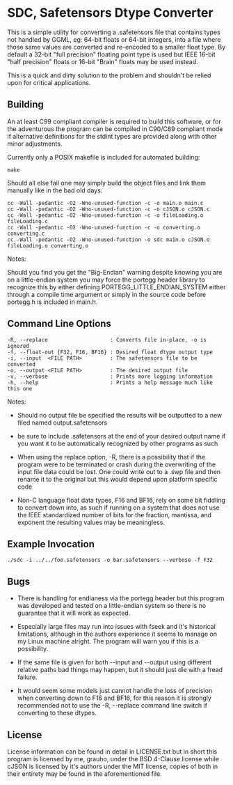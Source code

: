 # SDC, Safetensors Dtype Converter

This is a simple utility for converting a .safetensors file that contains
types not handled by GGML, eg: 64-bit floats or 64-bit integers, into a file
where those same values are converted and re-encoded to a smaller float type.
By default a 32-bit "full precision" floating point type is used but IEEE 
16-bit "half precision" floats or 16-bit "Brain" floats may be used instead.

This is a quick and dirty solution to the problem and shouldn't be relied upon
for critical applications.

## Building

An at least C99 compliant compiler is required to build this software, or for 
the adventurous the program can be compiled in C90/C89 compliant mode if 
alternative definitions for the stdint types are provided along with other
minor adjustments.

Currently only a POSIX makefile is included for automated building:

``` shell
make
```

Should all else fail one may simply build the object files and link them 
manually like in the bad old days:

``` shell
cc -Wall -pedantic -O2 -Wno-unused-function -c -o main.o main.c
cc -Wall -pedantic -O2 -Wno-unused-function -c -o cJSON.o cJSON.c
cc -Wall -pedantic -O2 -Wno-unused-function -c -o fileLoading.o fileLoading.c
cc -Wall -pedantic -O2 -Wno-unused-function -c -o converting.o converting.c
cc -Wall -pedantic -O2 -Wno-unused-function -o sdc main.o cJSON.o fileLoading.o converting.o
```

Notes:

Should you find you get the "Big-Endian" warning despite knowing you are on a
little-endian system you may force the portegg header library to recognize this
by either defining PORTEGG\_LITTLE\_ENDIAN\_SYSTEM either through a compile 
time argument or simply in the source code before portegg.h is included in 
main.h.

## Command Line Options

    -R, --replace                    : Converts file in-place, -o is ignored
    -f, --float-out {F32, F16, BF16} : Desired float dtype output type
    -i, --input  <FILE PATH>         : The safetensors file to be converted
    -o, --output <FILE PATH>         : The desired output file 
    -v, --verbose                    : Prints more logging information
    -h, --help                       : Prints a help message much like this one

Notes: 

* Should no output file be specified the results will be outputted to a new
filed named output.safetensors

* be sure to include .safetensors at the end of your desired output name
if you want it to be automatically recognized by other programs as such

* When using the replace option, -R, there is a possibility that if the 
program were to be terminated or crash during the overwriting of the input file 
data could be lost. One could write out to a .swp file and then rename it to 
the original but this would depend upon platform specific code

* Non-C language float data types, F16 and BF16, rely on some bit fiddling to 
convert down into, as such if running on a system that does not use the IEEE 
standardized number of bits for the fraction, mantissa, and exponent the 
resulting values may be meaningless. 

## Example Invocation

``` shell
./sdc -i ../../foo.safetensors -o bar.safetensors --verbose -f F32
```

## Bugs

* There is handling for endianess via the portegg header but this program was
developed and tested on a little-endian system so there is no guarantee that
it will work as expected.

* Especially large files may run into issues with fseek and it's historical
limitations, although in the authors experience it seems to manage on my 
Linux machine alright. The program will warn you if this is a possibility.

* If the same file is given for both --input and --output using different 
relative paths bad things may happen, but it should just die with a fread
failure.

* It would seem some models just cannot handle the loss of precision when
converting down to F16 and BF16, for this reason it is strongly recommended
not to use the -R, --replace command line switch if converting to these 
dtypes.

## License

License information can be found in detail in LICENSE.txt but in short this
program is licensed by me, grauho, under the BSD 4-Clause license while cJSON 
is licensed by it's authors under the MIT license, copies of both in their 
entirety may be found in the aforementioned file.

